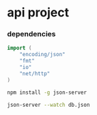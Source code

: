 # api project

### dependencies

```go
import (
	"encoding/json"
	"fmt"
	"io"
	"net/http"
)
```

```bash
npm install -g json-server
```

```bash
json-server --watch db.json
```
